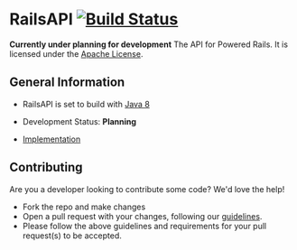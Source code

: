 # RailsAPI [![Build Status](https://travis-ci.org/PoweredRails/RailsAPI.svg)](https://travis-ci.org/PoweredRails/RailsAPI)

**Currently under planning for development**
The API for Powered Rails. It is licensed under the [Apache License]. 

## General Information
* RailsAPI is set to build with [Java 8] 
* Development Status: **Planning**

* [Implementation]

## Contributing
Are you a developer looking to contribute some code? We'd love the help!
* Fork the repo and make changes
* Open a pull request with your changes, following our [guidelines](CONTRIBUTING.md).
* Please follow the above guidelines and requirements for your pull request(s) to be accepted.

[Apache License]: http://www.apache.org/licenses/LICENSE-2.0/
[Implementation]: https://github.com/PoweredRails/Rails/
[Java 8]: http://www.oracle.com/technetwork/java/javase/overview/java8-2100321.html